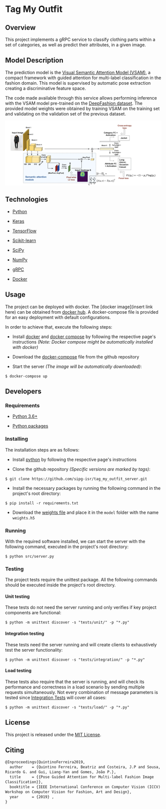 # Tag My Outfit

## Overview

This project implements a gRPC service to classify clothing parts within a set of categories, as well as predict their attributes, in a given image.

## Model Description

The prediction model is the [Visual Semantic Attention Model (VSAM)](http://openaccess.thecvf.com/content_ICCVW_2019/papers/CVFAD/Ferreira_Pose_Guided_Attention_for_Multi-Label_Fashion_Image_Classification_ICCVW_2019_paper.pdf), a compact framework with guided attention for multi-label classification in the fashion domain.
This model is supervised by automatic pose extraction creating a discriminative feature space.

The code made available through this service allows performing inference with the VSAM model pre-trained on the [DeepFashion dataset](http://mmlab.ie.cuhk.edu.hk/projects/DeepFashion.html).
The provided model weights were obtained by training VSAM on the training set and validating on the validation set of the previous dataset.

![model architecture](assets/img/model_architecture.png)

## Technologies

 * [Python](https://www.python.org)

 * [Keras](https://keras.io)
 
 * [TensorFlow](https://www.tensorflow.org)
 
 * [Scikit-learn](https://scikit-learn.org/stable/)
 
 * [SciPy](https://www.scipy.org)
 
 * [NumPy](https://numpy.org)
 
 * [gRPC](https://grpc.io)
 
 * [Docker](https://www.docker.com)
 
## Usage

The project can be deployed with docker. The [docker image](insert link here) can be obtained from [docker hub](https://hub.docker.com).
A docker-compose file is provided for an easy deployment with default configurations.

In order to achieve that, execute the following steps:

 * Install [docker](https://docs.docker.com/get-docker/) and [docker compose](https://docs.docker.com/compose/install/) by following the respective page's instructions *(Note: Docker compose might be automatically installed with docker)*

 * Download the [docker-compose](docker-compose.yml) file from the github repository

 * Start the server *(The image will be automatically downloaded)*:

```
$ docker-compose up
```

## Developers

### Requirements

 * [Python 3.6+](https://www.python.org)

 * [Python packages](requirements.txt)

### Installing

The installation steps are as follows:

 * Install [python](https://www.python.org/downloads/) by following the respective page's instructions
 
 * Clone the github repository *(Specific versions are marked by tags)*:
 
```
$ git clone https://github.com/sipg-isr/tag_my_outfit_server.git
```
 
 * Install the necessary packages by running the following command in the project's root directory:

```
$ pip install -r requirements.txt
```

 * Download the [weights file](https://drive.google.com/file/d/1QSSPlzISjjjipk1w8kPi--UJDEE7ds2Y/view?usp=sharing) and place it in the `model` folder with the name `weights.h5`

### Running

With the required software installed, we can start the server with the following command, executed in the project's root directory:

```
$ python src/server.py
```

### Testing

The project tests require the unittest package. All the following commands should be executed inside the project's root directory.

#### Unit testing

These tests do not need the server running and only verifies if key project components are functional:

```
$ python -m unittest discover -s "tests/unit/" -p "*.py"
```

#### Integration testing

These tests need the server running and will create clients to exhaustively test the server functionality:

```
$ python -m unittest discover -s "tests/integration/" -p "*.py"
```

#### Load testing

These tests also require that the server is running, and will check its performance and correctness in a load scenario by sending multiple requests simultaneously. 
Not every combination of message parameters is tested since [Integration Tests](#integration-testing) will cover all cases:

```
$ python -m unittest discover -s "tests/load/" -p "*.py"
```

## License

This project is released under the [MIT License](LICENSE.md).

## Citing

```
@Inproceedings{QuintinoFerreira2019,
  author    = {Quintino Ferreira, Beatriz and Costeira, J.P and Sousa, Ricardo G. and Gui, Liang-Yan and Gomes, João P.},
  title     = {{Pose Guided Attention for Multi-label Fashion Image Classification}},
  booktitle = {IEEE International Conference on Computer Vision (ICCV) Workshop on Computer Vision for Fashion, Art and Design},
  year      = {2019} ,
}
```
